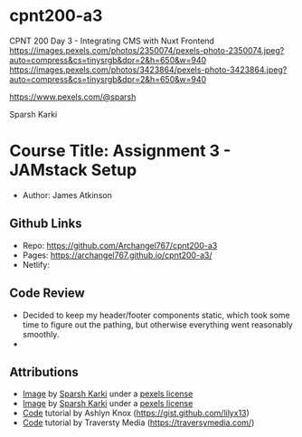 # cpnt200-a3
CPNT 200 Day 3 - Integrating CMS with Nuxt Frontend
https://images.pexels.com/photos/2350074/pexels-photo-2350074.jpeg?auto=compress&cs=tinysrgb&dpr=2&h=650&w=940
https://images.pexels.com/photos/3423864/pexels-photo-3423864.jpeg?auto=compress&cs=tinysrgb&dpr=2&h=650&w=940

https://www.pexels.com/@sparsh

Sparsh Karki


# Course Title: Assignment 3 - JAMstack Setup
- Author: James Atkinson

## Github Links
- Repo: https://github.com/Archangel767/cpnt200-a3
- Pages: https://archangel767.github.io/cpnt200-a3/
- Netlify: 

## Code Review
- Decided to keep my header/footer components static, which took some time to figure out the pathing, but otherwise everything went reasonably smoothly.
- 

## Attributions

- [Image](https://images.pexels.com/photos/2350074/pexels-photo-2350074.jpeg?auto=compress&cs=tinysrgb&dpr=2&h=650&w=940) by [Sparsh Karki](https://www.pexels.com/@sparsh) under a [pexels license](https://www.pexels.com/creative-commons-images/)
- [Image](https://images.pexels.com/photos/3423864/pexels-photo-3423864.jpeg?auto=compress&cs=tinysrgb&dpr=2&h=650&w=940) by [Sparsh Karki](https://www.pexels.com/@sparsh) under a [pexels license](https://www.pexels.com/creative-commons-images/)
- [Code](https://sait-wbdv.github.io/fall-2021/courses/cpnt200/day03/) tutorial by Ashlyn Knox (https://gist.github.com/lilyx13)
- [Code](https://www.youtube.com/watch?v=ltzlhAxJr74&t=1509s) tutorial by Traversty Media (https://traversymedia.com/)

